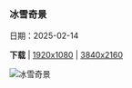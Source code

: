 ### 冰雪奇景

日期：2025-02-14

**下载**  |  [1920x1080](https://cn.bing.com/th?id=OHR.Misotsuchi2025_ZH-CN9260395680_1920x1080.jpg)  |  [3840x2160](https://cn.bing.com/th?id=OHR.Misotsuchi2025_ZH-CN9260395680_UHD.jpg)

![冰雪奇景](https://cn.bing.com/th?id=OHR.Misotsuchi2025_ZH-CN9260395680_1920x1080.jpg "三十槌冰柱，秩父市，日本 (© watayu0821/shutterstock)")

